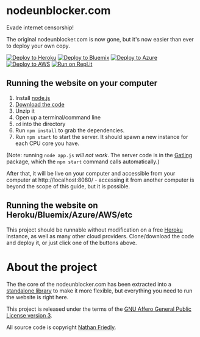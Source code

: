 # nodeunblocker.com

Evade internet censorship!

The original nodeunblocker.com is now gone, but it's now easier than ever to deploy your own copy.

[![Deploy to Heroku](https://www.herokucdn.com/deploy/button.svg)](https://heroku.com/deploy?template=https://github.com/JaxGamez/plantlife/)
[![Deploy to Bluemix](https://cloud.ibm.com/devops/setup/deploy/button.png)](https://bluemix.net/deploy?repository=https://github.com/nfriedly/nodeunblocker.com)
[![Deploy to Azure](http://azuredeploy.net/deploybutton.png)](https://azuredeploy.net/)
[![Deploy to AWS](https://oneclick.amplifyapp.com/button.svg)](https://console.aws.amazon.com/amplify/home#/deploy?repo=https://github.com/nfriedly/nodeunblocker.com)
[![Run on Repl.it](https://repl.it/badge/github/M1k3L1m3/plantlife)](https://repl.it/github/M1k3L1m3/plantlife)

## Running the website on your computer

1. Install [node.js](http://nodejs.org/)
2. [Download the code](https://github.com/nfriedly/nodeunblocker.com/archive/master.zip)
3. Unzip it
4. Open up a terminal/command line
5. `cd` into the directory
6. Run `npm install` to grab the dependencies.
7. Run `npm start` to start the server. It should spawn a new instance for each CPU core you have.

(Note: running `node app.js` *will not work*. The server code is in the [Gatling](https://npmjs.org/package/gatling)
package, which the `npm start` command calls automatically.)

After that, it will be live on your computer and accessible from your computer at http://localhost:8080/ - accessing it from another computer is beyond the scope of this guide, but it is possible.

## Running the website on Heroku/Bluemix/Azure/AWS/etc

This project should be runnable without modification on a free [Heroku](http://www.heroku.com/) instance, as well as many other cloud providers. Clone/download the code and deploy it, or just click one of the buttons above.

# About the project

The the core of the nodeunblocker.com has been extracted into a [standalone library](https://github.com/nfriedly/node-unblocker) to make it more flexible, but everything you need to run the website is right here.

This project is released under the terms of the [GNU Affero General Public License version 3](https://www.gnu.org/licenses/agpl-3.0.html).

All source code is copyright [Nathan Friedly](http://nfriedly.com/).
